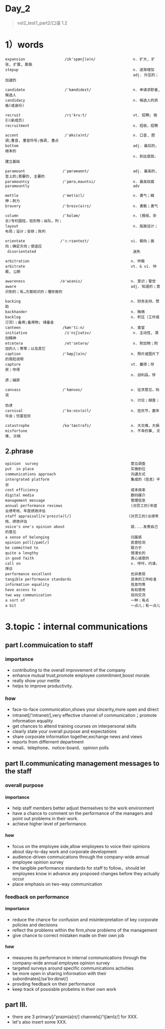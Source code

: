 # Day_2
> vol2_test1_part2/口语 1.2
# 1）words   
    expansion                  /ɪk'spænʃ(ə)n/                 n. 扩大, 扩张, 扩展, 膨胀
    stepup                                                    n. 逐渐增加
                                                              adj. 升压的；加速的

    candidate                  /'kændɪdeɪt/                   n. 申请求职者, 候选人
    candidacy                                                 n. 候选人的资格(或身份)

    recruit                    /rɪ'kruːt/                     vt. 招聘; 吸引(新成员)
    recruitment                                               n. 招收，招聘

    accent                     /'æks(ə)nt/                    n. 口音, 腔调;重音, 重音符号;强调, 重点
    bottom                                                    adj. 最后的，根本的 
                                                              v. 到达底部，建立基础
 
    paramount                 /'pærəmaʊnt/                    adj. 最高的, 至上的;首要的, 主要的
    paramountcy               /'pærə,mauntsi/                 n. 最高权威
    paramountly                                               adv

    mettle                    /'met(ə)l/                      n. 勇气；精神；耐力
    bravery                   /'breɪv(ə)rɪ/                   n. 勇敢；勇气

    column                    /'kɒləm/                        n. (报纸、杂志)专栏圆柱，柱形物；纵队，列；
    layout                                                    n. 版面设计；布局；设计；安排；陈列

    orientate                /'ɔːrɪənteɪt/                   vi. 朝向；面向；确定方向；使适应
     disorientated                                            迷失

    arbitration                                              n. 仲裁
    arbitrate                                                vt. & vi. 仲裁, 公断

    awareness                /ə'wɛənis/                      n. 意识；警觉
    aware                                                    adj. 知道的；意识到的；有…方面知识的；懂世故的

    backing                                                  n. 财务支持，赞助
    backhander                                               n. 贿赂
    backlog                                                  n. 积压（工作或订货）；备用;备用物; 储备金
    canteen                   /kæn'tiːn/                     n. 食堂
    initiative                 /ɪ'nɪʃɪətɪv/                   n. 主动性, 首创精神
    etcetera                   /et'setərə/                    n. 附加物；附加的人；等等；以及其它
    caption                   /'kæpʃ(ə)n/                    n. 照片或图片下的简短说明
    capture                                                  vt. 赢得；俘获；夺得
                                                             n. 战利品，俘虏；捕获

    canvass                   /'kænvəs/                      v. 征求意见，劝说
                                                             n. 讨论；细查；劝诱
    carnival                  /'kɑːnɪv(ə)l/                  n. 狂欢节，嘉年华会；饮宴狂欢

    catastrophe               /kə'tæstrəfɪ/                  n. 大灾难，大祸
    misfortune                                               n. 不幸的事, 灾难, 灾祸

## 2.phrase
    opinion  survey                                          意见调查
    put  in place                                            实施到位
    communications approach                                  沟通方式
    intergrated platform                                     集成的（信息）平台
    cost efficiency                                          成本效率
    digital media                                            数码媒介
    management message                                       管理信息
    annual performance reviews                               (对员工的)年度业绩考核、年度绩效评估
    staff appraisal[/ə'preɪz(ə)l/]                          (对员工的)业绩考核、绩效评估
    voice's one's opinion about                              就....发表自己的意见
    a sense of belonging                                     归属感
    opinion poll[/pəʊl/]                                     民意检测
    be committed to                                          致力于
    quite a lengthy                                          很漫长的
    in good faith                                            真心诚意的
    call on                                                  v. 呼吁，约请，拜访
    performance excellent                                    优异表现
    tangible performance standards                           具体的工作标准
    information equality                                     信息均等
    have access to                                           有权使用
    two way communication                                    双向交流
    a sort of                                                一种；有点
    a bit                                                    一点儿；有一点儿

# 3.topic：internal communications
## part I.commuication to staff
### importance
- contributing to the overall improvement of the company
- enhance mutual trust,promote employee commitment,boost morale.
- really show your mettle
- helps to improve productivity.

### how
- face-to-face communication,shows your sincerity,more open and direct
- intranet[/'intrənet/],very effective channel of communication；promote information equality
- get chances to attend training courses on interpersonal skills
- clearly state your overall purpose and expectations 
- share corporate information together,exchange news and views
- reports from differnent department
- email、telephone、notice-board、opinion polls

## part II.communicating management messages to the staff
### overall purpose
#### importance
- help staff members better adjust themselves to the work environment
- have a chance to comment on the performance of the managers and point out
problems in their work.
- achieve higher level of performance.

#### how
- focus on the employee side,allow employees to voice their opinions about 
day-to-day work and corporate development
- audience-driven commuications through the company-wide annual employee opinion survey
- the tangible performance standards for staff to follow，should let employees know in advance any proposed changes before they
actually occur 
- place emphasis on two-way communication

### feedback on performance
#### importance
- reduce the chance for confusion and misinterpretation of key corporate 
policies and decisions
- reflect the problems within the firm,show problems of the management
- give chance to correct mistaken made on their own job

#### how
- measures its performance in internal communications through the company-wide
annual employee opinion survey
- targeted surveys around specific communications activities
- be more open in sharing information with their subordinates[/sə'bɔːdɪnət/]
- provding feedback on their performance
- keep track of possisble probelms in their own work

## part III.
- there are 3 primary[/'praɪm(ə)rɪ/] channels[/'tʃænlz/] for XXX.
- let's also insert some XXX.








